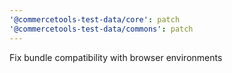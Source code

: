 ```yaml
---
'@commercetools-test-data/core': patch
'@commercetools-test-data/commons': patch
---
```


Fix bundle compatibility with browser environments
